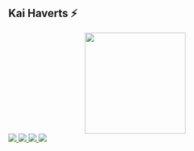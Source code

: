 ## Kai Haverts ⚡
<div id='header' align='center'>
  <img src='https://i.giphy.com/media/v1.Y2lkPTc5MGI3NjExaGRmcnIycHd1ZGRsdXRma3kzZzFqcGNzbGw1aXVqN3lyM2k2dHZ2aiZlcD12MV9pbnRlcm5hbF9naWZfYnlfaWQmY3Q9Zw/fW5nKIZV763BnkpWeC/giphy.gif'width="200"/>
</div>
<div id="badges">
  <a href="https://t.me/haverts004">
      <img src="https://img.shields.io/badge/telegram-blue?logo=telegram&logoColor=white">
  </a>
  <a href="https://www.instagram.com/asilbekahmedov707?igsh=MTJ0em9ja2Yzd25vdA">
    <img src="https://img.shields.io/badge/instagram-red?logo=instagram&logoColor=white">
  </a>
  <a href="https://www.facebook.com/profile.php?id=100080811552936&mibextid=ZbWKwL">
      <img src="https://img.shields.io/badge/facebook-white?logo=facebook&logoColor=blue">
  </a>
  <a href="https://www.youtube.com/@SporSaga_TV">
    <img src="https://img.shields.io/badge/youtube-white?logo=youtube&logoColor=red">
  </a>
  
  
  
  </div>
